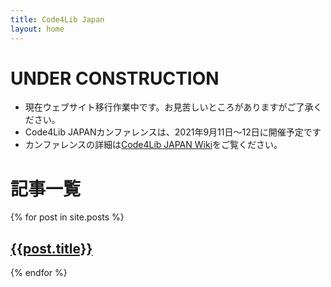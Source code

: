 ```yaml
---
title: Code4Lib Japan
layout: home
---
```


# UNDER CONSTRUCTION

* 現在ウェブサイト移行作業中です。お見苦しいところがありますがご了承ください。
* Code4Lib JAPANカンファレンスは、2021年9月11日～12日に開催予定です
* カンファレンスの詳細は[Code4Lib JAPAN Wiki](https://wiki.code4lib.jp)をご覧ください。

# 記事一覧
{% for post in site.posts %}
## [{{post.title}}]({{post.url}})
{% endfor %}
